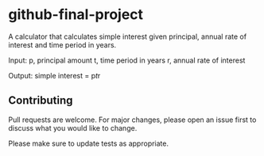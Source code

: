 # github-final-project
A calculator that calculates simple interest given principal, annual rate of interest and time period in years.

Input:
   p, principal amount
   t, time period in years
   r, annual rate of interest


Output:
   simple interest = p*t*r
   
## Contributing
Pull requests are welcome. For major changes, please open an issue first to discuss what you would like to change.

Please make sure to update tests as appropriate.
